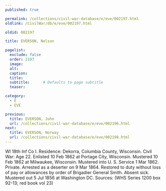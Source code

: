 ```yaml
---
published: true

permalink: /collections/civil-war-database/e/eve/002197.html
oldlink: /CivilWar/db/e/eve/002197.html

oldid: 002197

title: EVERSON, Nelson

pagelist:
  exclude: false
  order: 2197
  image: 
  alt:
  caption:
  title:
  subtitle:      # Defaults to page subtitle
  teaser:

category: 
  - E 
  - EVE

previous:
  title: EVERSON, John
  url: /collections/civil-war-database/e/eve/002196.html  
next:
  title: EVERSON, Norway
  url: /collections/civil-war-database/e/eve/002198.html   
---
```

WI 18th Inf Co I. Residence: Dekorra, Columbia County, Wisconsin. Civil War: Age 22. Enlisted 10 Feb 1862 at Portage City, Wisconsin. Mustered 10 Feb 1862 at Milwaukee, Wisconsin. Mustered into U. S. Service 1 Mar 1862. Private. Arrested as a deserter on 9 Mar 1864. Restored to duty without loss of pay or allowances by order of Brigadier General Smith. Absent sick. Mustered out 5 Jul 1856 at Washington DC. Sources: (WHS Series 1200 box 92-13; red book vol 23)